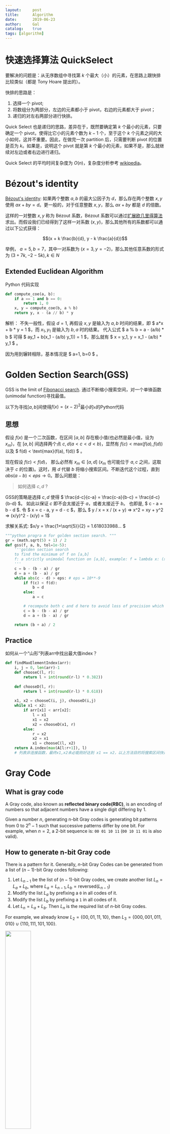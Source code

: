 ```yaml
---
layout:     post
title:      Algorithm 
date:       2019-06-23
author:     Gal
catalog: 	true
tags: [algorithm]
---
```


# 快速选择算法 QuickSelect
要解决的问题是：从无序数组中寻找第 $k$ 个最大（小）的元素，在思路上跟快排比较类似（都是 Tony Hoare 提出的）。

快排的思路是：
1. 选择一个 pivot;
2. 将数组分为两部分，左边的元素都小于 pivot，右边的元素都大于 pivot；
3. 递归的对左右两部分进行快排。

Quick Select 也是递归的思路，差异在于，既然要确定第 $k$ 个最小的元素，只要确定一个 pivot，使得比它小的元素个数为 $k-1$ 个，至于这个 $k$ 个元素之间的大小如何，这并不重要。因此，在做完一次 partition 后，只需要判断 pivot 的位置是否为 $k$。如果是，说明这个 pivot 就是第 $k$ 个最小的元素，如果不是，那么就继续对左边或者右边进行递归。

Quick Select 的平均时间复杂度为 $O(n)$，复杂度分析参考 [wikipedia](https://zh.wikipedia.org/wiki/%E5%BF%AB%E9%80%9F%E9%80%89%E6%8B%A9)。



# Bézout's identity
[Bézout's identity](https://en.wikipedia.org/wiki/B%C3%A9zout%27s_identity):
如果两个整数 $a, b$ 的最大公因子为 $d$，那么存在两个整数 $x, y$ 使用 $ax+by=d$。更一般的，对于任意整数 $x, y$，那么  $ax+by$ 都是 $d$ 的倍数。 

这样的一对整数 $x, y$ 称为 Bézout 系数，Bézout 系数可以通过[扩展欧几里得算法](https://en.wikipedia.org/wiki/Extended_Euclidean_algorithm)求出。而假设我们已经得到了这样一对系数 $(x, y)$，那么其他所有的系数都可以通过以下公式获得：

$$(x + k \frac{b}{d}, y - k \frac{a}{d})$$

举例， $a = 5, b = 7$，其中一对系数为 $(x=3, y=-2)$，那么其他任意系数的形式为 $(3 + 7k, -2 - 5k), k \in N$

## Extended Euclidean Algorithm
Python 代码实现
```python
def compute_coe(a, b):
    if a == 1 and b == 0:
        return 1, 0
    x, y = compute_coe(b, a % b)
    return y, x - (a // b) * y
```
解析： 不失一般性，假设 $d = 1$, 再假设 $x, y$ 是输入为 $a, b$ 时间的结果，即 $ a*x + b * y = 1 $，而 $x_1, y_1$ 是输入为 $b, a % b$ 时的结果。 代入公式 $ a % b = a - (a/b) * b $ 可得 $ ay_1 + b(x_1 - (a/b) y_1)) = 1 $，那么就有 $ x = y_1, y = x_1 - (a/b) * y_1 $ 。 

因为用到辗转相除，基本情况是 $ a=1, b=0 $ 。




# Golden Section Search(GSS)

GSS is the limit of [Fibonacci search](https://en.wikipedia.org/wiki/Golden-section_search). 通过不断缩小搜索空间，对一个单锋函数(unimodal function)寻找最值。

以下为寻找$[a, b]$间使得$f(x) = (x -2 )^2$最小的`x`的Python代码

## 思想

假设 $f(x)$ 是一个二次函数，在区间 $[a,b]$ 存在极小值(也必然是最小值，设为 $x_m$)，在 $[a,b]$ 间选择两个点 $c, d (a < c < d < b)$，显然有 $f(c) < \text{max}(f(a), f(d))$ 以及 $ f(d) < \text{max}(f(a), f(d)) $ 。

现在假设 $f(c) < f(d)$， 那么必然有 $x_m \in [a,d]$ ($x_m$ 也可能位于 $a,c$ 之间，这取决于 $c$ 的位置)。这时，用 $d$ 代替 $b$ 将缩小搜索区间。不断迭代这个过程，直到 $abs(a-b) < eps \to 0$。那么问题是：

>  如何选择 $c, d$ ?	 

GSS的策略是选择 $c, d$ 使得 $ \frac{d-c}{c-a} = \frac{c-a}{b-c} = \frac{d-c}{b-d} $。 如此以保证 $c$ 即不会太接近于 $a$，或者太接近于 $b$。 也即是, $ c - a =  b - d $. 令 $ x = c - a, y = d - c $，那么 $ y / x = x / (x + y) => x^2 = xy + y^2 => (x/y)^2 - (x/y) = 1$

求解关系式: $x/y = \frac{1+\sqrt{5}}{2} = 1.618033988… $

 

```python
"""python progra m for golden section search. """
gr = (math.sqrt(5) + 1) / 2
def gss(f, a, b, tol=1e-5):
    '''golden section search
    to find the minimum of f on [a,b]
    f: a strictly unimodal function on [a,b], example: f = lambda x: (x-2)**2
    '''
    c = b - (b - a) / gr
    d = a + (b - a) / gr 
    while abs(c - d) > eps: # eps = 10**-9
        if f(c) < f(d):
            b = d
        else:
            a = c

        # recompute both c and d here to avoid loss of precision which may lead to incorrect results or infinite loop
        c = b - (b - a) / gr
        d = a + (b - a) / gr

    return (b + a) / 2
```



## Practice 

如何从一个“山形”列表arr中找出最大值index？

```python
def findMaxElementIndex(arr):
	i, j = 0, len(arr)-1
	def chooseC(l, r):
		return l + int(round(r-l) * 0.382))
	
	def chooseD(l, r):
		return l + int(round(r-l) * 0.618))
	
	x1, x2 = chooseC(i, j), chooseD(i,j)
	while x1 < x2:
		if arr[x1] < arr[x2]:
			l = x1
			x1 = x2
			x2 = chooseD(x1, r)
		else:
			r = x2
			x2 = x1
			x1 = chooseC(l, x2)
	return A.index(max(A[l:r+1]), l)
	# 列表非连接函数，最终x1,x2未必能刚好达到 x1 == x2，以上方法目的将搜索区间快速缩小到一个常数范围，然后暴力求解	
```

# Gray Code 

## What is gray code
A Gray code, also known as **reflected binary code(RBC)**, is an encoding of numbers so that adjacent numbers have a single digit differing by 1.

Given a number $n$, generating n-bit Gray codes is generating bit patterns from 0 to $2^n-1$ such that successive patterns differ by one bit. For example, when $n = 2$, a 2-bit sequence is: `00 01 10 11` (`00 10 11 01` is also valid). 


## How to generate n-bit Gray code
There is a pattern for it. Generally, $n$-bit Gray Codes can be generated from a list of $(n-1)$-bit Gray codes following:
1. Let $L_{n-1}$ be the list of $(n-1)$-bit Gray codes, we create another list $L_n = L_a + L_b$, where $L_a = L_{n-1}, L_b = \text{reversed}(L_{n-1})$
2. Modify the list $L_a$ by prefixing a `0` in all codes of it.
3. Modify the list $L_b$ by prefixing a `1` in all codes of it.
4. Let $L_n = L_a + L_b$. Then $L_n$ is the required list of $n$-bit Gray codes.

For example, we already know $L_2=\{00, 01, 11, 10\}$, then $L_3 = \{000, 001, 011, 010\} \cup \{ 110, 111, 101, 100\}$. 

<img class='center' src="{{site.baseurl}}/images/2019/graycode.png" width="40%">

Python code using recursion:
```python
def generate_gray_code(n):
    if n == 1: return ['0', '1']
    res = generate_gray_code(n - 1)
    return ['0' + i for i in res] + ['1' + i for i in res[::-1]]
```

A faster way to generate decimal gray code (i.e., in the form of $\{0, 1, 3, 2\}$) is :
```python
def generate_decimal_gray_code(n):
    return [i ^ (i >> 1) for i in range(1 << n)]
```



# SORT 
## TimSort 
- 提出者: [Tim Peters](https://en.wikipedia.org/wiki/Tim_Peters_(software_engineer))
- 出现时间： 2002 
- 应用: 从 `Python 2.3` 开始作为 `Python` 的标准默认算法，e.g., `a_list.sort()`
- 复杂度
    - worst-case $O(n \text{log}n)$
    - best-case $O(n)$
    - average $O(n \text{log}n)$
    - worst-case space $O(n)$

[More info](https://bugs.python.org/file4451/timsort.txt)

<!-- [MI2](https://hackernoon.com/timsort-the-fastest-sorting-algorithm-youve-never-heard-of-36b28417f399) -->

### Implementation
算法结合了**合并排序**及**插入排序**。

```python
RUN = 32

# This function sorts array from left index to  
# to right index which is of size at most RUN  
def insertion_sort(arr, left, right):
    for i in range(left + 1, right + 1):
        j = i 
        while j > left and arr[j - 1] > arr[j]:
            arr[j-1], arr[j] = arr[j], arr[j-1]
            j -= 1

def merge_sort(arr, left, mid, right):
    pass

def tim_sort(arr):
    n = len(arr)
    for i in range(0, n, RUN):
        insertion_sort(arr, i, i + min(i + RUN - 1, n - 1))
    
    # start merging from size RUN (or 32). It will merge to form size 64, then 128, 256 and so on ....  
    size = RUN 
    while size < n:  
        # pick starting point of left sub array. We  
        # are going to merge arr[left..left+size-1]  
        # and arr[left+size, left+2*size-1]  
        # After every merge, we increase left by 2*size  
        for left in range(0, n, 2*size):  
            # find ending point of left sub array  
            # mid+1 is starting point of right sub array  
            mid = left + size - 1 
            right = min((left + 2*size - 1), (n-1))  
    
            # merge sub array arr[left.....mid] &  
            # arr[mid+1....right]  
            merge(arr, left, mid, right)  
          
        size = 2*size 

```


# Bit operation 
## Count set bits in an integer 
### Simple method: Loop
```python
count = 0
while n :
    count += n & 1
    n >> = 1
```

### Brian Kernighan’s Algorithm
```python
ct = 0
while n:
    n = n & (n-1)
    ct += 1
```
The key step `n & (n-1)` set the rightmost `1` to `0`, e.g., when`n = 3 = 101, n & (n-1) = 1`. 

